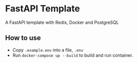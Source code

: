 # FastAPI Template
A FastAPI template with Redis, Docker and PostgreSQL

## How to use
- Copy `.example.env` into a file, `.env`
- Run `docker-compose up --build` to build and run container.
